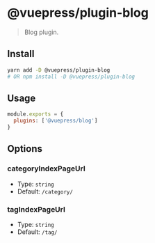 # @vuepress/plugin-blog

> Blog plugin.

## Install

```bash
yarn add -D @vuepress/plugin-blog
# OR npm install -D @vuepress/plugin-blog
```

## Usage

```javascript
module.exports = {
  plugins: ['@vuepress/blog'] 
}
```

## Options

### categoryIndexPageUrl

- Type: `string`
- Default: `/category/`

### tagIndexPageUrl

- Type: `string`
- Default: `/tag/`
